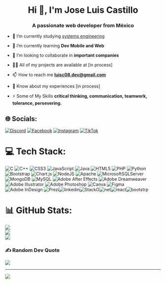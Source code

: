 <h1 align="center">Hi 👋, I'm Jose Luis Castillo</h1>
<h3 align="center">A passionate web developer from México</h3>

- 🔭 I’m currently studying [systems engineering](ITVH)

- 🌱 I’m currently learning **Dev Mobile and Web**

- 👯 I’m looking to collaborate in **important companies**

- 👨‍💻 All of my projects are available at [in process]

- 📫 How to reach me **luisc08.dev@gmail.com**

- 📄 Know about my experiences [in process]

- ⚡ Some of My Skills **critical thinking, communication, teamwork, tolerance, persevering.**


## 🌐 Socials:
[![Discord](https://img.shields.io/badge/Discord-%237289DA.svg?logo=discord&logoColor=white)](htttps://discord.gg/SkidsMX#0571) [![Facebook](https://img.shields.io/badge/Facebook-%231877F2.svg?logo=Facebook&logoColor=white)](https://www.facebook.com/LuisCastle08/) [![Instagram](https://img.shields.io/badge/Instagram-%23E4405F.svg?logo=Instagram&logoColor=white)](https://www.instagram.com/castle.lc/) [![TikTok](https://img.shields.io/badge/TikTok-%23000000.svg?logo=TikTok&logoColor=white)](https://www.tiktok.com/@castillo781)

# 💻 Tech Stack:
![C](https://img.shields.io/badge/c-%2300599C.svg?style=for-the-badge&logo=c&logoColor=white) ![C++](https://img.shields.io/badge/c++-%2300599C.svg?style=for-the-badge&logo=c%2B%2B&logoColor=white) ![CSS3](https://img.shields.io/badge/css3-%231572B6.svg?style=for-the-badge&logo=css3&logoColor=white) ![JavaScript](https://img.shields.io/badge/javascript-%23323330.svg?style=for-the-badge&logo=javascript&logoColor=%23F7DF1E) ![Java](https://img.shields.io/badge/java-%23ED8B00.svg?style=for-the-badge&logo=java&logoColor=white) ![HTML5](https://img.shields.io/badge/html5-%23E34F26.svg?style=for-the-badge&logo=html5&logoColor=white) ![PHP](https://img.shields.io/badge/php-%23777BB4.svg?style=for-the-badge&logo=php&logoColor=white) ![Python](https://img.shields.io/badge/python-3670A0?style=for-the-badge&logo=python&logoColor=ffdd54) ![Bootstrap](https://img.shields.io/badge/bootstrap-%23563D7C.svg?style=for-the-badge&logo=bootstrap&logoColor=white) ![Chart.js](https://img.shields.io/badge/chart.js-F5788D.svg?style=for-the-badge&logo=chart.js&logoColor=white) ![NodeJS](https://img.shields.io/badge/node.js-6DA55F?style=for-the-badge&logo=node.js&logoColor=white) ![Apache](https://img.shields.io/badge/apache-%23D42029.svg?style=for-the-badge&logo=apache&logoColor=white) ![MicrosoftSQLServer](https://img.shields.io/badge/Microsoft%20SQL%20Sever-CC2927?style=for-the-badge&logo=microsoft%20sql%20server&logoColor=white) ![MongoDB](https://img.shields.io/badge/MongoDB-%234ea94b.svg?style=for-the-badge&logo=mongodb&logoColor=white) ![MySQL](https://img.shields.io/badge/mysql-%2300f.svg?style=for-the-badge&logo=mysql&logoColor=white) ![Adobe After Effects](https://img.shields.io/badge/Adobe%20After%20Effects-9999FF.svg?style=for-the-badge&logo=Adobe%20After%20Effects&logoColor=white) ![Adobe Dreamweaver](https://img.shields.io/badge/Adobe%20Dreamweaver-FF61F6.svg?style=for-the-badge&logo=Adobe%20Dreamweaver&logoColor=white) ![Adobe Illustrator](https://img.shields.io/badge/adobeillustrator-%23FF9A00.svg?style=for-the-badge&logo=adobeillustrator&logoColor=white) ![Adobe Photoshop](https://img.shields.io/badge/adobephotoshop-%2331A8FF.svg?style=for-the-badge&logo=adobephotoshop&logoColor=white) ![Canva](https://img.shields.io/badge/Canva-%2300C4CC.svg?style=for-the-badge&logo=Canva&logoColor=white) 	![Figma](https://img.shields.io/badge/figma-%23F24E1E.svg?style=for-the-badge&logo=figma&logoColor=white) ![Adobe InDesign](https://img.shields.io/badge/Adobe%20InDesign-49021F?style=for-the-badge&logo=adobeindesign&logoColor=white) ![Prezi](https://img.shields.io/badge/Prezi-%23000000.svg?style=for-the-badge&logo=Prezi&logoColor=white)![linkedin](https://img.shields.io/badge/LinkedIn-0077B5?style=for-the-badge&logo=linkedin&logoColor=white)![StackO](https://img.shields.io/badge/Stack_Overflow-FE7A16?style=for-the-badge&logo=stack-overflow&logoColor=white)![net](https://img.shields.io/badge/.NET-5C2D91?style=for-the-badge&logo=.net&logoColor=white)![react](https://img.shields.io/badge/React-20232A?style=for-the-badge&logo=react&logoColor=61DAFB)![bootstrp](https://img.shields.io/badge/Bootstrap-563D7C?style=for-the-badge&logo=bootstrap&logoColor=white)
# 📊 GitHub Stats:
![](https://github-readme-stats.vercel.app/api?username=LuisCastle08&theme=merko&hide_border=false&include_all_commits=false&count_private=false)<br/>
![](https://github-readme-streak-stats.herokuapp.com/?user=LuisCastle08&theme=merko&hide_border=false)<br/>
![](https://github-readme-stats.vercel.app/api/top-langs/?username=LuisCastle08&theme=merko&hide_border=false&include_all_commits=false&count_private=false&layout=compact)

### ✍️ Random Dev Quote
![](https://quotes-github-readme.vercel.app/api?type=horizontal&theme=merko)

---
[![](https://visitcount.itsvg.in/api?id=LuisCastle08&icon=0&color=8)](https://visitcount.itsvg.in)
